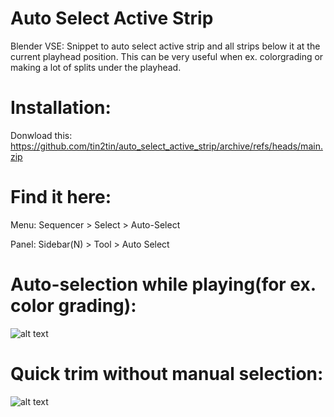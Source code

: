 # Auto Select Active Strip
Blender VSE: Snippet to auto select active strip and all strips below it at the current playhead position. This can be very useful when ex. colorgrading or making a lot of splits under the playhead.

# Installation:
Donwload this: https://github.com/tin2tin/auto_select_active_strip/archive/refs/heads/main.zip

# Find it here:
Menu: Sequencer > Select > Auto-Select

Panel: Sidebar(N) > Tool > Auto Select

# Auto-selection while playing(for ex. color grading):
![alt text](https://github.com/tin2tin/auto_select_active_strip/blob/main/auto_select.gif?raw=true)


# Quick trim without manual selection:
![alt text](https://github.com/tin2tin/auto_select_active_strip/blob/main/auto_select_trim.gif?raw=true)
